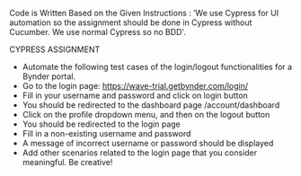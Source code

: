 Code is Written Based on the Given Instructions :
’We use Cypress for UI automation so the assignment should be done in Cypress without Cucumber. We use normal Cypress so no BDD'.

CYPRESS ASSIGNMENT
- Automate the following test cases of the login/logout functionalities for a Bynder portal.
- Go to the login page: https://wave-trial.getbynder.com/login/
- Fill in your username and password and click on login button
- You should be redirected to the dashboard page /account/dashboard
- Click on the profile dropdown menu, and then on the logout button
- You should be redirected to the login page
- Fill in a non-existing username and password
- A message of incorrect username or password should be displayed
- Add other scenarios related to the login page that you consider meaningful. Be creative!

